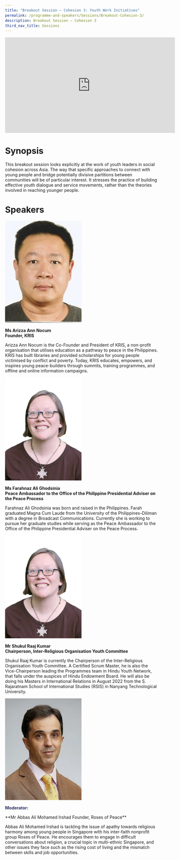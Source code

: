 ```yaml
---
title: "Breakout Session – Cohesion 3: Youth Work Initiatives"
permalink: /programme-and-speakers/Sessions/Breakout-Cohesion-3/
description: Breakout Session – Cohesion 3
third_nav_title: Sessions
---
```

<div class="bp-youtube">

<iframe width="560" height="315" src="https://www.youtube.com/embed/sRpsZBDwWNI" title="YouTube video player" frameborder="0" allow="accelerometer; autoplay; clipboard-write; encrypted-media; gyroscope; picture-in-picture" allowfullscreen></iframe>

</div>

# Synopsis
This breakout session looks explicitly at the work of youth leaders in social cohesion across Asia. The way that specific approaches to connect with young people and bridge potentially divisive partitions between communities will be of particular interest. It stresses the practice of building effective youth dialogue and service movements, rather than the theories involved in reaching younger people.
# Speakers
<img src="/images/Somboon.jpg"
     style="width:50%" />

**Ms Arizza Ann Nocum  
Founder, KRIS**

Arizza Ann Nocum is the Co-Founder and President of KRIS, a non-profit organisation that utilises education as a pathway to peace in the Philippines. KRIS has built libraries and provided scholarships for young people victimised by conflict and poverty. Today, KRIS educates, empowers, and inspires young peace-builders through summits, training programmes, and offline and online information campaigns.

<img src="/images/Julia%20Walsh.png"
     style="width:50%" />

**Ms Farahnaz Ali Ghodsinia  
Peace Ambassador to the Office of the Philippine Presidential Adviser on the Peace Process**

Farahnaz Ali Ghodsinia was born and raised in the Philippines. Farah graduated Magna Cum Laude from the University of the Philippines-Diliman with a degree in Broadcast Communications. Currently she is working to pursue her graduate studies while serving as the Peace Ambassador to the Office of the Philippine Presidential Adviser on the Peace Process.

<img src="/images/Julia%20Walsh.png"
     style="width:50%" />

**Mr Shukul Raaj Kumar  
Chairperson, Inter-Religious Organisation Youth Committee**
   
Shukul Raaj Kumar is currently the Chairperson of the Inter-Religious Organisation Youth Committee. A Certified Scrum Master, he is also the Vice-Chairperson leading the Programmes team in Hindu Youth Network, that falls under the auspices of Hindu Endowment Board. He will also be doing his Masters in International Relations in August 2022 from the S. Rajaratnam School of International Studies (RSIS) in Nanyang Technological University.

<img src="/images/Paul%20Hedges.jpg"
     style="width:50%" />

<p style="color:#2B3062"><b>Moderator:</b></p>**Mr Abbas Ali Mohamed Irshad  
Founder, Roses of Peace**

Abbas Ali Mohamed Irshad is tackling the issue of apathy towards religious harmony among young people in Singapore with his inter-faith nonprofit group Roses of Peace. He encourages them to engage in difficult conversations about religion, a crucial topic in multi-ethnic Singapore, and other issues they face such as the rising cost of living and the mismatch between skills and job opportunities.